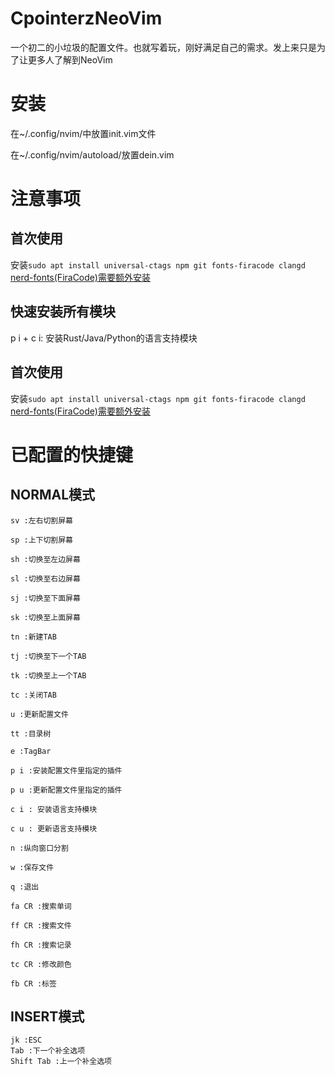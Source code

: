 # CpointerzNeoVim

一个初二的小垃圾的配置文件。也就写着玩，刚好满足自己的需求。发上来只是为了让更多人了解到NeoVim  

# 安装  
在~/.config/nvim/中放置init.vim文件

在~/.config/nvim/autoload/放置dein.vim

# 注意事项  

## 首次使用  
安装```sudo apt install universal-ctags npm git fonts-firacode clangd```  
[nerd-fonts(FiraCode)需要额外安装](https://github.com/ryanoasis/nerd-fonts)  

## 快速安装所有模块  
p i + c i: 安装Rust/Java/Python的语言支持模块  

## 首次使用  
安装```sudo apt install universal-ctags npm git fonts-firacode clangd```  
[nerd-fonts(FiraCode)需要额外安装](https://github.com/ryanoasis/nerd-fonts)

# 已配置的快捷键

## NORMAL模式  
```
sv :左右切割屏幕

sp :上下切割屏幕

sh :切换至左边屏幕

sl :切换至右边屏幕

sj :切换至下面屏幕

sk :切换至上面屏幕

tn :新建TAB

tj :切换至下一个TAB

tk :切换至上一个TAB

tc :关闭TAB

u :更新配置文件

tt :目录树

e :TagBar

p i :安装配置文件里指定的插件

p u :更新配置文件里指定的插件

c i : 安装语言支持模块

c u : 更新语言支持模块

n :纵向窗口分割

w :保存文件

q :退出

fa CR :搜索单词

ff CR :搜索文件

fh CR :搜索记录

tc CR :修改颜色

fb CR :标签

```  

## INSERT模式
```  
jk :ESC  
Tab :下一个补全选项  
Shift Tab :上一个补全选项
```
